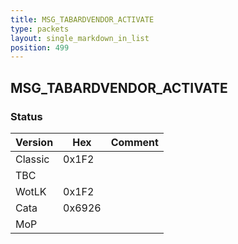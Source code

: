 ```yaml
---
title: MSG_TABARDVENDOR_ACTIVATE
type: packets
layout: single_markdown_in_list
position: 499
---
```


## MSG_TABARDVENDOR_ACTIVATE

### Status

Version    | Hex        | Comment
---------- | ---------- | ---------- 
Classic    | 0x1F2      | 
TBC        |            |
WotLK      | 0x1F2      | 
Cata       | 0x6926     | 
MoP        |            |